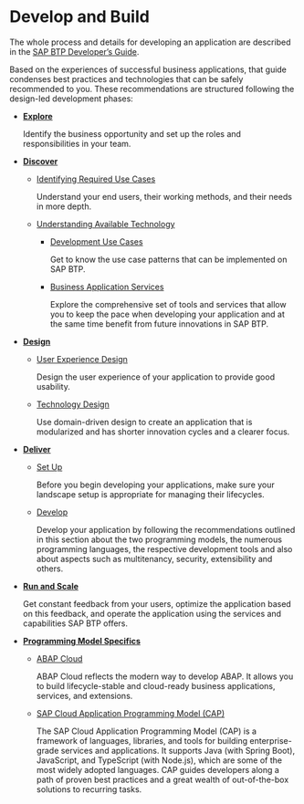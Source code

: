 <!-- loio8a44d9cfe0764a71bca945c1abb353fb -->

# Develop and Build

The whole process and details for developing an application are described in the [SAP BTP Developer’s Guide](https://help.sap.com/docs/btp/btp-developers-guide/what-is-btp-developers-guide?locale=en-US&version=Cloud).

Based on the experiences of successful business applications, that guide condenses best practices and technologies that can be safely recommended to you. These recommendations are structured following the design-led development phases:

-   **[Explore](https://help.sap.com/docs/BTP/0c8c1db388f645159e134a005aaabbcf/03139beaafed482086bfd8d4e0d73343.html?locale=en-US&state=PRODUCTION&version=Cloud)**

    Identify the business opportunity and set up the roles and responsibilities in your team.

-   **[Discover](https://help.sap.com/docs/BTP/0c8c1db388f645159e134a005aaabbcf/7eae38223238424db496ab7ede47cf67.html?locale=en-US&state=PRODUCTION&version=Cloud)**

    -   [Identifying Required Use Cases](https://help.sap.com/docs/BTP/0c8c1db388f645159e134a005aaabbcf/98e01cf0d560477dad72aa62d9426ccb.html?locale=en-US&state=PRODUCTION&version=Cloud)

        Understand your end users, their working methods, and their needs in more depth.

    -   [Understanding Available Technology](https://help.sap.com/docs/BTP/0c8c1db388f645159e134a005aaabbcf/c1f21a47f38b467997436c13fe773513.html?locale=en-US&state=PRODUCTION&version=Cloud)

        -   [Development Use Cases](https://help.sap.com/docs/BTP/0c8c1db388f645159e134a005aaabbcf/c1f21a47f38b467997436c13fe773513.html?locale=en-US&state=PRODUCTION&version=Cloud)

            Get to know the use case patterns that can be implemented on SAP BTP.

        -   [Business Application Services](https://help.sap.com/docs/BTP/0c8c1db388f645159e134a005aaabbcf/c1f21a47f38b467997436c13fe773513.html?locale=en-US&state=PRODUCTION&version=Cloud)

            Explore the comprehensive set of tools and services that allow you to keep the pace when developing your application and at the same time benefit from future innovations in SAP BTP.



-   **[Design](https://help.sap.com/docs/BTP/0c8c1db388f645159e134a005aaabbcf/6bb733981248482e86559bc52a87aaff.html?locale=en-US&state=PRODUCTION&version=Cloud)**

    -   [User Experience Design](https://help.sap.com/docs/BTP/0c8c1db388f645159e134a005aaabbcf/323bd93e5b46481f9dc742fa4caeeefa.html?locale=en-US&state=PRODUCTION&version=Cloud)

        Design the user experience of your application to provide good usability.

    -   [Technology Design](https://help.sap.com/docs/BTP/0c8c1db388f645159e134a005aaabbcf/a5b8129692cd42c78c3ab54290e597b6.html?locale=en-US&state=PRODUCTION&version=Cloud)

        Use domain-driven design to create an application that is modularized and has shorter innovation cycles and a clearer focus.


-   **[Deliver](https://help.sap.com/docs/BTP/0c8c1db388f645159e134a005aaabbcf/3efbd5b6b8fd46648a1f75db6196dae0.html?locale=en-US&state=PRODUCTION&version=Cloud)**

    -   [Set Up](https://help.sap.com/docs/BTP/0c8c1db388f645159e134a005aaabbcf/3b774f8573ce47558b3f14335d4fa22e.html?locale=en-US&state=PRODUCTION&version=Cloud)

        Before you begin developing your applications, make sure your landscape setup is appropriate for managing their lifecycles.

    -   [Develop](https://help.sap.com/docs/BTP/0c8c1db388f645159e134a005aaabbcf/7e306865dadb4473a4d66d81b7d83004.html?locale=en-US&state=PRODUCTION&version=Cloud)

        Develop your application by following the recommendations outlined in this section about the two programming models, the numerous programming languages, the respective development tools and also about aspects such as multitenancy, security, extensibility and others.


-   **[Run and Scale](https://help.sap.com/docs/BTP/0c8c1db388f645159e134a005aaabbcf/fcb51b54380943fda8c54c64aa7bf4aa.html?locale=en-US&state=PRODUCTION&version=Cloud)**

    Get constant feedback from your users, optimize the application based on this feedback, and operate the application using the services and capabilities SAP BTP offers.

-   **[Programming Model Specifics](https://help.sap.com/docs/BTP/0c8c1db388f645159e134a005aaabbcf/cc37b7a428164c5fa619fd6f21080e3f.html?locale=en-US&state=PRODUCTION&version=Cloud)**

    -   [ABAP Cloud](https://help.sap.com/docs/BTP/0c8c1db388f645159e134a005aaabbcf/9aaaf650d02e42afba0e4b09e2991d78.html?locale=en-US&state=PRODUCTION&version=Cloud)

        ABAP Cloud reflects the modern way to develop ABAP. It allows you to build lifecycle-stable and cloud-ready business applications, services, and extensions.

    -   [SAP Cloud Application Programming Model \(CAP\)](https://help.sap.com/docs/BTP/0c8c1db388f645159e134a005aaabbcf/696ec2328d02468eb1455c280e1eb969.html?locale=en-US&state=PRODUCTION&version=Cloud)

        The SAP Cloud Application Programming Model \(CAP\) is a framework of languages, libraries, and tools for building enterprise-grade services and applications. It supports Java \(with Spring Boot\), JavaScript, and TypeScript \(with Node.js\), which are some of the most widely adopted languages. CAP guides developers along a path of proven best practices and a great wealth of out-of-the-box solutions to recurring tasks.



